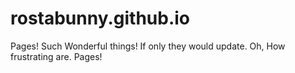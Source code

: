# rostabunny.github.io
Pages!
Such Wonderful things!
If only they would update.
Oh, How frustrating are.
Pages!

